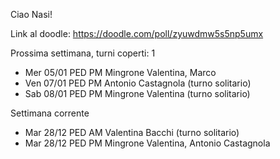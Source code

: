 Ciao Nasi!

Link al doodle: https://doodle.com/poll/zyuwdmw5s5np5umx

Prossima settimana, turni coperti: 1
- Mer 05/01 PED PM Mingrone Valentina, Marco
- Ven 07/01 PED PM Antonio Castagnola (turno solitario)
- Sab 08/01 PED PM Mingrone Valentina (turno solitario)

Settimana corrente
- Mar 28/12 PED AM Valentina Bacchi (turno solitario)
- Mar 28/12 PED PM Mingrone Valentina, Antonio Castagnola
